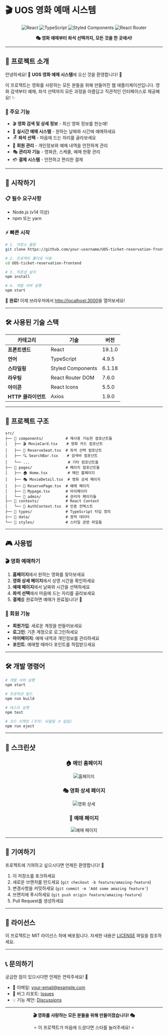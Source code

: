 # 🎬 UOS 영화 예매 시스템

<div align="center">

![React](https://img.shields.io/badge/React-19.1.0-61DAFB?style=for-the-badge&logo=react)
![TypeScript](https://img.shields.io/badge/TypeScript-4.9.5-3178C6?style=for-the-badge&logo=typescript)
![Styled Components](https://img.shields.io/badge/Styled%20Components-6.1.18-DB7093?style=for-the-badge&logo=styled-components)
![React Router](https://img.shields.io/badge/React%20Router-7.6.0-CA4245?style=for-the-badge&logo=react-router)

**🎭 영화 예매부터 좌석 선택까지, 모든 것을 한 곳에서!**

</div>

---

## 🌟 프로젝트 소개

안녕하세요! 👋 **UOS 영화 예매 시스템**에 오신 것을 환영합니다! 🎉

이 프로젝트는 영화를 사랑하는 모든 분들을 위해 만들어진 웹 애플리케이션입니다. 
영화 검색부터 예매, 좌석 선택까지 모든 과정을 아름답고 직관적인 인터페이스로 제공해요! ✨

### 🎯 주요 기능

- 🎬 **영화 검색 및 상세 정보** - 최신 영화 정보를 한눈에!
- 🎫 **실시간 예매 시스템** - 원하는 날짜와 시간에 예매하세요
- 🪑 **좌석 선택** - 마음에 드는 자리를 골라보세요
- 👤 **회원 관리** - 개인정보와 예매 내역을 안전하게 관리
- 🎭 **관리자 기능** - 영화관, 스케줄, 예매 현황 관리
- 💳 **결제 시스템** - 안전하고 편리한 결제

---

## 🚀 시작하기

### 📋 필수 요구사항

- Node.js (v14 이상)
- npm 또는 yarn

### ⚡ 빠른 시작

```bash
# 1. 저장소 클론
git clone https://github.com/your-username/UOS-ticket-reservation-frontend.git

# 2. 프로젝트 폴더로 이동
cd UOS-ticket-reservation-frontend

# 3. 의존성 설치
npm install

# 4. 개발 서버 실행
npm start
```

🎉 **완료!** 이제 브라우저에서 [http://localhost:3000](http://localhost:3000)을 열어보세요!

---

## 🛠️ 사용된 기술 스택

<div align="center">

| 카테고리 | 기술 | 버전 |
|---------|------|------|
| **프론트엔드** | React | 19.1.0 |
| **언어** | TypeScript | 4.9.5 |
| **스타일링** | Styled Components | 6.1.18 |
| **라우팅** | React Router DOM | 7.6.0 |
| **아이콘** | React Icons | 5.5.0 |
| **HTTP 클라이언트** | Axios | 1.9.0 |

</div>

---

## 📁 프로젝트 구조

```
src/
├── 📁 components/          # 재사용 가능한 컴포넌트들
│   ├── 🎬 MovieCard.tsx    # 영화 카드 컴포넌트
│   ├── 🎫 ReserveSeat.tsx  # 좌석 선택 컴포넌트
│   ├── 🔍 SearchBar.tsx    # 검색바 컴포넌트
│   └── ...                 # 기타 컴포넌트들
├── 📁 pages/               # 페이지 컴포넌트들
│   ├── 🏠 Home.tsx         # 메인 홈페이지
│   ├── 🎭 MovieDetail.tsx  # 영화 상세 페이지
│   ├── 🎫 ReservePage.tsx  # 예매 페이지
│   ├── 👤 Mypage.tsx       # 마이페이지
│   └── 📁 admin/           # 관리자 페이지들
├── 📁 contexts/            # React Context
│   └── 🔐 AuthContext.tsx  # 인증 컨텍스트
├── 📁 types/               # TypeScript 타입 정의
├── 📁 data/                # 정적 데이터
└── 📁 styles/              # 스타일 관련 파일들
```

---

## 🎮 사용법

### 🎬 영화 예매하기

1. **홈페이지**에서 원하는 영화를 찾아보세요
2. **영화 상세 페이지**에서 상영 시간을 확인하세요
3. **예매 페이지**에서 날짜와 시간을 선택하세요
4. **좌석 선택**에서 마음에 드는 자리를 골라보세요
5. **결제**를 완료하면 예매가 완료됩니다! 🎉

### 👤 회원 기능

- **회원가입**: 새로운 계정을 만들어보세요
- **로그인**: 기존 계정으로 로그인하세요
- **마이페이지**: 예매 내역과 개인정보를 관리하세요
- **포인트**: 예매할 때마다 포인트를 적립받으세요

---

## 🛠️ 개발 명령어

```bash
# 개발 서버 실행
npm start

# 프로덕션 빌드
npm run build

# 테스트 실행
npm test

# 코드 이젝트 (주의: 되돌릴 수 없음)
npm run eject
```

---

## 🎨 스크린샷

<div align="center">

### 🏠 메인 홈페이지
![홈페이지](https://via.placeholder.com/400x250/FF6B6B/FFFFFF?text=🏠+홈페이지)

### 🎭 영화 상세 페이지
![영화 상세](https://via.placeholder.com/400x250/4ECDC4/FFFFFF?text=🎭+영화+상세)

### 🎫 예매 페이지
![예매 페이지](https://via.placeholder.com/400x250/45B7D1/FFFFFF?text=🎫+예매+페이지)

</div>

---

## 🤝 기여하기

프로젝트에 기여하고 싶으시다면 언제든 환영합니다! 🎉

1. 이 저장소를 포크하세요
2. 새로운 브랜치를 만드세요 (`git checkout -b feature/amazing-feature`)
3. 변경사항을 커밋하세요 (`git commit -m 'Add some amazing feature'`)
4. 브랜치에 푸시하세요 (`git push origin feature/amazing-feature`)
5. Pull Request를 생성하세요

---

## 📝 라이선스

이 프로젝트는 MIT 라이선스 하에 배포됩니다. 자세한 내용은 [LICENSE](LICENSE) 파일을 참조하세요.

---

## 📞 문의하기

궁금한 점이 있으시다면 언제든 연락주세요! 💌

- 📧 이메일: your-email@example.com
- 🐛 버그 리포트: [Issues](https://github.com/your-username/UOS-ticket-reservation-frontend/issues)
- 💡 기능 제안: [Discussions](https://github.com/your-username/UOS-ticket-reservation-frontend/discussions)

---

<div align="center">

**🎬 영화를 사랑하는 모든 분들을 위해 만들어졌습니다! 🎭**

⭐ 이 프로젝트가 마음에 드셨다면 스타를 눌러주세요! ⭐

</div>
